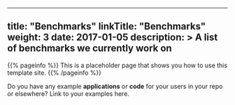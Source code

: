 
---
title: "Benchmarks"
linkTitle: "Benchmarks"
weight: 3
date: 2017-01-05
description: >
  A list of benchmarks we currently work on 
---

{{% pageinfo %}}
This is a placeholder page that shows you how to use this template site.
{{% /pageinfo %}}

Do you have any example **applications** or **code** for your users in your repo or elsewhere? Link to your examples here.


